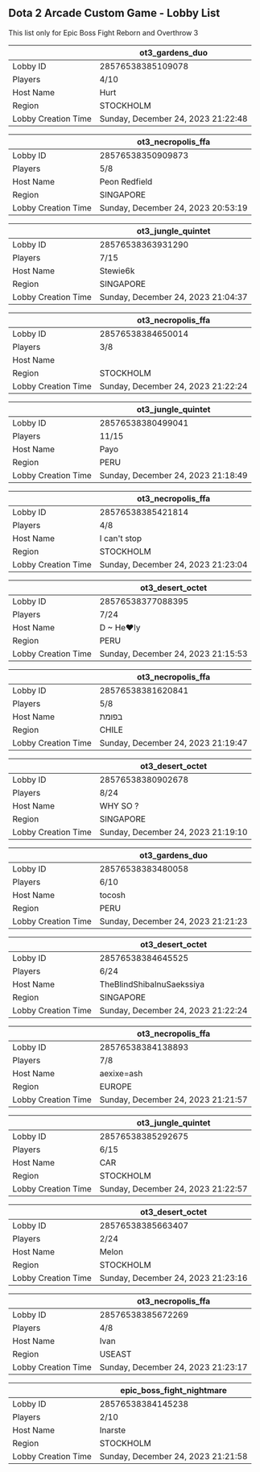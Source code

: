 ## Dota 2 Arcade Custom Game - Lobby List

This list only for Epic Boss Fight Reborn and Overthrow 3

|  | ot3_gardens_duo |
| ------ | ------ |
| Lobby ID | 28576538385109078 |
| Players | 4/10 |
| Host Name | Hurt |
| Region | STOCKHOLM |
| Lobby Creation Time | Sunday, December 24, 2023 21:22:48 |


|  | ot3_necropolis_ffa |
| ------ | ------ |
| Lobby ID | 28576538350909873 |
| Players | 5/8 |
| Host Name | Peon Redfield |
| Region | SINGAPORE |
| Lobby Creation Time | Sunday, December 24, 2023 20:53:19 |


|  | ot3_jungle_quintet |
| ------ | ------ |
| Lobby ID | 28576538363931290 |
| Players | 7/15 |
| Host Name | Stewie6k |
| Region | SINGAPORE |
| Lobby Creation Time | Sunday, December 24, 2023 21:04:37 |


|  | ot3_necropolis_ffa |
| ------ | ------ |
| Lobby ID | 28576538384650014 |
| Players | 3/8 |
| Host Name | |+|SiC|+| |
| Region | STOCKHOLM |
| Lobby Creation Time | Sunday, December 24, 2023 21:22:24 |


|  | ot3_jungle_quintet |
| ------ | ------ |
| Lobby ID | 28576538380499041 |
| Players | 11/15 |
| Host Name | Payo |
| Region | PERU |
| Lobby Creation Time | Sunday, December 24, 2023 21:18:49 |


|  | ot3_necropolis_ffa |
| ------ | ------ |
| Lobby ID | 28576538385421814 |
| Players | 4/8 |
| Host Name | I can't stop |
| Region | STOCKHOLM |
| Lobby Creation Time | Sunday, December 24, 2023 21:23:04 |


|  | ot3_desert_octet |
| ------ | ------ |
| Lobby ID | 28576538377088395 |
| Players | 7/24 |
| Host Name | D ~ He♥ly |
| Region | PERU |
| Lobby Creation Time | Sunday, December 24, 2023 21:15:53 |


|  | ot3_necropolis_ffa |
| ------ | ------ |
| Lobby ID | 28576538381620841 |
| Players | 5/8 |
| Host Name | בפומת |
| Region | CHILE |
| Lobby Creation Time | Sunday, December 24, 2023 21:19:47 |


|  | ot3_desert_octet |
| ------ | ------ |
| Lobby ID | 28576538380902678 |
| Players | 8/24 |
| Host Name | WHY SO ? |
| Region | SINGAPORE |
| Lobby Creation Time | Sunday, December 24, 2023 21:19:10 |


|  | ot3_gardens_duo |
| ------ | ------ |
| Lobby ID | 28576538383480058 |
| Players | 6/10 |
| Host Name | tocosh |
| Region | PERU |
| Lobby Creation Time | Sunday, December 24, 2023 21:21:23 |


|  | ot3_desert_octet |
| ------ | ------ |
| Lobby ID | 28576538384645525 |
| Players | 6/24 |
| Host Name | TheBlindShibaInuSaekssiya |
| Region | SINGAPORE |
| Lobby Creation Time | Sunday, December 24, 2023 21:22:24 |


|  | ot3_necropolis_ffa |
| ------ | ------ |
| Lobby ID | 28576538384138893 |
| Players | 7/8 |
| Host Name | aexixe=ash |
| Region | EUROPE |
| Lobby Creation Time | Sunday, December 24, 2023 21:21:57 |


|  | ot3_jungle_quintet |
| ------ | ------ |
| Lobby ID | 28576538385292675 |
| Players | 6/15 |
| Host Name | CAR |
| Region | STOCKHOLM |
| Lobby Creation Time | Sunday, December 24, 2023 21:22:57 |


|  | ot3_desert_octet |
| ------ | ------ |
| Lobby ID | 28576538385663407 |
| Players | 2/24 |
| Host Name | Melon |
| Region | STOCKHOLM |
| Lobby Creation Time | Sunday, December 24, 2023 21:23:16 |


|  | ot3_necropolis_ffa |
| ------ | ------ |
| Lobby ID | 28576538385672269 |
| Players | 4/8 |
| Host Name | Ivan |
| Region | USEAST |
| Lobby Creation Time | Sunday, December 24, 2023 21:23:17 |


|  | epic_boss_fight_nightmare |
| ------ | ------ |
| Lobby ID | 28576538384145238 |
| Players | 2/10 |
| Host Name | Inarste |
| Region | STOCKHOLM |
| Lobby Creation Time | Sunday, December 24, 2023 21:21:58 |


